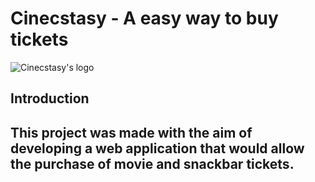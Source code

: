 # Cinecstasy - A easy way to buy tickets
![Cinecstasy's logo](https://raw.githubusercontent.com/victorinknov/dump-files/80ce369f1cefbaec8e720349c564384129a31153/cinecstasy-logo.svg)

## Introduction 
## This project was made with the aim of developing a web application that would allow the purchase of **movie** and **snackbar tickets**.
